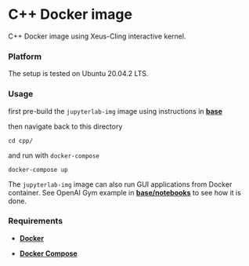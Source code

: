 # C++ Docker image

C++ Docker image using Xeus-Cling interactive kernel.

### Platform

The setup is tested on Ubuntu 20.04.2 LTS. 


### Usage

first pre-build the `jupyterlab-img` image using instructions in **[base](../base)**

then navigate back to this directory
```
cd cpp/
```

and run with `docker-compose`
```
docker-compose up
```

The `jupyterlab-img` image can also run GUI applications from Docker container. See OpenAI Gym example in **[base/notebooks](./notebooks)** to see how it is done.


### Requirements

* **[Docker](https://docs.docker.com/engine/install/ubuntu/)**

* **[Docker Compose](https://docs.docker.com/compose/install/)**


